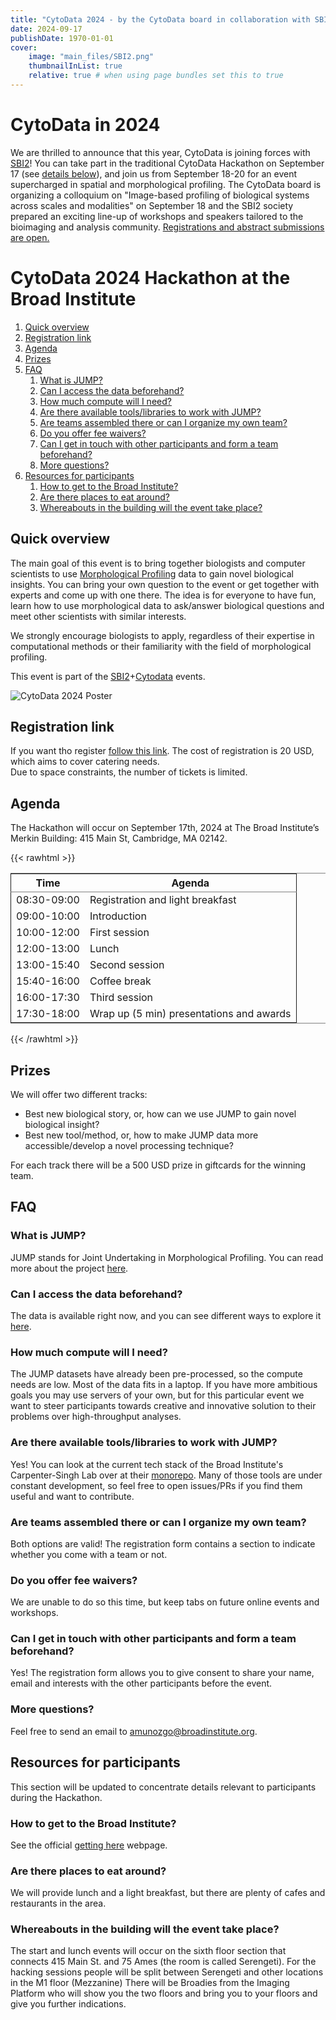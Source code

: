 ```yaml
---
title: "CytoData 2024 - by the CytoData board in collaboration with SBI2"
date: 2024-09-17
publishDate: 1970-01-01
cover:
    image: "main_files/SBI2.png"
    thumbnailInList: true
    relative: true # when using page bundles set this to true
---
```


# CytoData in 2024

We are thrilled to announce that this year, CytoData is joining forces with [SBI2](<https://sbi2.org/>)! You can take part in the traditional CytoData Hackathon on September 17 (see [details below](#cytodata-2024-hackathon-at-the-broad-institute)), and join us from September 18-20 for an event supercharged in spatial and morphological profiling. The CytoData board is organizing a colloquium on "Image-based profiling of biological systems across scales and modalities" on September 18 and the SBI2 society prepared an exciting line-up of workshops and speakers tailored to the bioimaging and analysis community. [Registrations and abstract submissions are open.](https://sbi2.org/conference/#registration)

# CytoData 2024 Hackathon at the Broad Institute

1.  [Quick overview](#quick-overview)
2.  [Registration link](#registration-link)
3.  [Agenda](#agenda)
4.  [Prizes](#prizes)
5.  [FAQ](#faq)
    1.  [What is JUMP?](#what-is-jump)
    2.  [Can I access the data beforehand?](#can-i-access-the-data-beforehand)
	3.  [How much compute will I need?](#compute)
	4.  [Are there available tools/libraries to work with JUMP?](#tools)
    5.  [Are teams assembled there or can I organize my own team?](#are-teams-assembled-there-or-can-i-organize-my-own-team)
    6.  [Do you offer fee waivers?](#do-you-offer-fee-waivers)
    7.  [Can I get in touch with other participants and form a team beforehand?](#can-i-get-in-touch-with-other-participants-and-form-a-team-beforehand)
    8.  [More questions?](#more-questions)
6.  [Resources for participants](#resources-for-participants)
    1.  [How to get to the Broad Institute?](#how-to-get-to-the-broad-institute)
    2.  [Are there places to eat around?](#are-there-places-to-eat-around)
    3.  [Whereabouts in the building will the event take place?](#whereabouts-in-the-building-will-the-event-take-place)


<a id="Quick%20overview"></a>

## Quick overview


The main goal of this event is to bring together biologists and computer scientists to use [Morphological Profiling](https://www.broadinstitute.org/imaging/morphological-profiling) data to gain novel biological insights. You can bring your own question to the event or get together with experts and come up with one there. The idea is for everyone to have fun, learn how to use morphological data to ask/answer biological questions and meet other scientists with similar interests.

We strongly encourage biologists to apply, regardless of their expertise in computational methods or their familiarity with the field of morphological profiling.

This event is part of the [SBI2](https://sbi2.org/conference/)+[Cytodata](https://www.cytodata.org/symposia/2024/) events.

![CytoData 2024 Poster](../../main_files/cytodata2024poster.jpg)

<a id="Registration%20link"></a>

## Registration link

If you want tho register [follow this link](https://broad.io/hackathon_registration). The cost of registration is 20 USD, which aims to cover catering needs.  
Due to space constraints, the number of tickets is limited.


<a id="Agenda"></a>

## Agenda

The Hackathon will occur on September 17th, 2024 at The Broad Institute&rsquo;s Merkin Building: 415 Main St, Cambridge, MA 02142.

{{< rawhtml >}}
<table border="2" cellspacing="0" cellpadding="6" rules="groups" frame="hsides">


<colgroup>
<col  class="org-right" />

<col  class="org-left" />
</colgroup>
<thead>
<tr>
<th scope="col" class="org-right">Time</th>
<th scope="col" class="org-left">Agenda</th>
</tr>
</thead>

<tbody>
<tr>
<td class="org-right">08:30-09:00</td>
<td class="org-left">Registration and light breakfast</td>
</tr>


<tr>
<td class="org-right">09:00-10:00</td>
<td class="org-left">Introduction</td>
</tr>


<tr>
<td class="org-right">10:00-12:00</td>
<td class="org-left">First session</td>
</tr>


<tr>
<td class="org-right">12:00-13:00</td>
<td class="org-left">Lunch</td>
</tr>


<tr>
<td class="org-right">13:00-15:40</td>
<td class="org-left">Second session</td>
</tr>


<tr>
<td class="org-right">15:40-16:00</td>
<td class="org-left">Coffee break</td>
</tr>


<tr>
<td class="org-right">16:00-17:30</td>
<td class="org-left">Third session</td>
</tr>


<tr>
<td class="org-right">17:30-18:00</td>
<td class="org-left">Wrap up (5 min) presentations and awards</td>
</tr>
</tbody>
</table>
{{< /rawhtml >}}


<a id="Prizes"></a>

## Prizes

We will offer two different tracks:

-   Best new biological story, or, how can we use JUMP to gain novel biological insight?
-   Best new tool/method, or, how to make JUMP data more accessible/develop a novel processing technique?

For each track there will be a 500 USD prize in giftcards for the winning team.


<a id="FAQ"></a>

## FAQ


<a id="What%20is%20JUMP%3F"></a>

### What is JUMP?

JUMP stands for Joint Undertaking in Morphological Profiling. You can read more about the project [here](https://jump-cellpainting.broadinstitute.org/).


<a id="Can%20I%20access%20the%20data%20beforehand%3F"></a>

### Can I access the data beforehand?

The data is available right now, and you can see different ways to explore it [here](https://broad.io/jump).

<a id="compute"></a>

### How much compute will I need?

The JUMP datasets have already been pre-processed, so the compute needs are low. Most of the data fits in a laptop. If you have more ambitious goals you may use servers of your own, but for this particular event we want to steer participants towards creative and innovative solution to their problems over high-throughput analyses.

<a id="tools"></a>

### Are there available tools/libraries to work with JUMP?

Yes! You can look at the current tech stack of the Broad Institute's Carpenter-Singh Lab over at their [monorepo](https://broad.io/monorepo). Many of those tools are under constant development, so feel free to open issues/PRs if you find them useful and want to contribute.

<a id="Are%20teams%20assembled%20there%20or%20can%20I%20organize%20my%20own%20team%3F"></a>

### Are teams assembled there or can I organize my own team?

Both options are valid! The registration form contains a section to indicate whether you come with a team or not.


<a id="Do%20you%20offer%20fee%20waivers%3F"></a>

### Do you offer fee waivers?

We are unable to do so this time, but keep tabs on future online events and workshops.


<a id="Can%20I%20get%20in%20touch%20with%20other%20participants%20and%20form%20a%20team%20beforehand%3F"></a>

### Can I get in touch with other participants and form a team beforehand?

Yes! The registration form allows you to give consent to share your name, email and interests with the other participants before the event.


<a id="More%20questions%3F"></a>

### More questions?

Feel free to send an email to [amunozgo@broadinstitute.org](mailto:amunozgo@broadinstitute.org).


<a id="Resources%20for%20participants"></a>

## Resources for participants

This section will be updated to concentrate details relevant to participants during the Hackathon.


<a id="How%20to%20get%20to%20the%20Broad%20Institute%3F"></a>

### How to get to the Broad Institute?

See the official [getting here](https://www.broadinstitute.org/getting-here) webpage.


<a id="Are%20there%20places%20to%20eat%20around%3F"></a>

### Are there places to eat around?

We will provide lunch and a light breakfast, but there are plenty of cafes and restaurants in the area.


<a id="Whereabouts%20in%20the%20building%20will%20the%20event%20take%20place%3F"></a>

### Whereabouts in the building will the event take place?

The start and lunch events will occur on the sixth floor section that connects 415 Main St. and 75 Ames (the room is called Serengeti).
For the hacking sessions people will be split between Serengeti and other locations in the M1 floor (Mezzanine)
There will be Broadies from the Imaging Platform who will show you the two floors and bring you to your floors and give you further indications.
